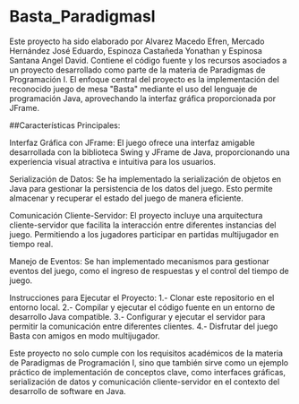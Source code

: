 # Basta_ParadigmasI

Este proyecto ha sido elaborado por Alvarez Macedo Efren, Mercado Hernández José Eduardo, Espinoza Castañeda Yonathan y Espinosa Santana Angel David. Contiene el código fuente y los recursos asociados a un proyecto desarrollado como parte de la materia de Paradigmas de Programación I. El enfoque central del proyecto es la implementación del reconocido juego de mesa "Basta" mediante el uso del lenguaje de programación Java, aprovechando la interfaz gráfica proporcionada por JFrame.

##Características Principales:

Interfaz Gráfica con JFrame: El juego ofrece una interfaz amigable desarrollada con la biblioteca Swing y JFrame de Java, proporcionando una experiencia visual atractiva e intuitiva para los usuarios.

Serialización de Datos: Se ha implementado la serialización de objetos en Java para gestionar la persistencia de los datos del juego. Esto permite almacenar y recuperar el estado del juego de manera eficiente.

Comunicación Cliente-Servidor: El proyecto incluye una arquitectura cliente-servidor que facilita la interacción entre diferentes instancias del juego. Permitiendo a los jugadores participar en partidas multijugador en tiempo real.

Manejo de Eventos: Se han implementado mecanismos para gestionar eventos del juego, como el ingreso de respuestas y el control del tiempo de juego.

Instrucciones para Ejecutar el Proyecto:
1.- Clonar este repositorio en el entorno local.
2.- Compilar y ejecutar el código fuente en un entorno de desarrollo Java compatible.
3.- Configurar y ejecutar el servidor para permitir la comunicación entre diferentes clientes.
4.- Disfrutar del juego Basta con amigos en modo multijugador.

Este proyecto no solo cumple con los requisitos académicos de la materia de Paradigmas de Programación I, sino que también sirve como un ejemplo práctico de implementación de conceptos clave, como interfaces gráficas, serialización de datos y comunicación cliente-servidor en el contexto del desarrollo de software en Java.
